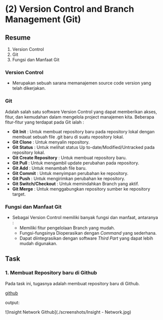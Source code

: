 # (2) Version Control and Branch Management (Git)

## Resume
1. Version Control
2. Git
3. Fungsi dan Manfaat Git

### Version Control
* Merupakan sebuah sarana memanajemen source code version yang telah dikerjakan.

### Git
Adalah salah satu software Version Control yang dapat memberikan akses, fitur, dan kemudahan dalam mengelola project manajemen kita. Beberapa fitur-fitur yang terdapat pada Git ialah :
* **Git Init** : Untuk membuat repository baru pada repository lokal dengan membuat sebuah file .git baru di suatu repository lokal.
* **Git Clone** : Untuk menyalin repository.
* **Git Status** : Untuk melihat status Up to-date/Modified/Untracked pada repository lokal.
* **Git Create Repository** : Untuk membuat repository baru.
* **Git Pull** : Untuk mengambil update perubahan pada repository.
* **Git Add** : Untuk menambah file baru.
* **Git Commit** : Untuk menyimpan perubahan ke repository.
* **Git Push** : Untuk mengirimkan perubahan ke repository.
* **Git Switch/Checkout** : Untuk memindahkan Branch yang aktif.
* **Git Merge** : Untuk menggabungkan repository sumber ke repository target.


### Fungsi dan Manfaat Git
* Sebagai Version Control memiliki banyak fungsi dan manfaat, antaranya :
    * Memiliki fitur pengelolaan Branch yang mudah.
    * Fungsi-fungsinya Dioperasikan dengan _Command_ yang sederhana.
    * Dapat diintegrasikan dengan software _Third Part_ yang dapat lebih mudah digunakan.

## Task
### 1. Membuat Repository baru di Github
Pada task ini, tugasnya adalah membuat repository baru di Github.

[github](https://github.com/fauzanfadly/VueJS_Fauzan-Fadly/blob/master/2_Version%20Control%20and%20Branch%20Manajement%20(Git)/praktikum/link%20untuk%20github.md)

output:

![Insight Network Github](./screenshots/Insight - Network.jpg)
